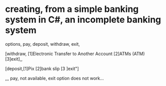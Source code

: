 # creating, from a simple banking system in C#, an incomplete banking system


options, pay, deposit, withdraw, exit, 

[withdraw, [1]Electronic Transfer to Another Account [2]ATMs (ATM) [3]exit],,

[deposit,[1]Pix [2]bank slip [3 ]exit"]

,,, pay, not available, exit option does not work...
